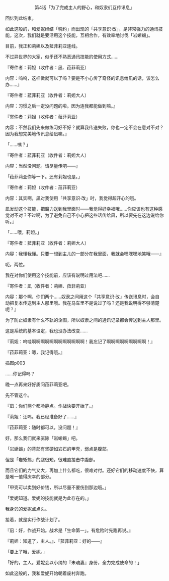 <p align="center">第4话「为了完成主人的野心，和奴隶们互传讯息」</p>

回忆到此结束。

如此这般的，和爱妮缔结「魂约」而出现的「共享意识·改」，是非常强力的通讯技能。这次，我们就是要活用这个技能，互相合作，有效率地讨伐「岩蜥蜴」。

目前，我正和莉妲以及菈菲莉亚连线。

不过异世界的大家，似乎还不熟悉通讯技能的使用方式……

『寄件者：莉妲（收件者：凪、菈菲莉亚）

内容：呜呜，这样做就可以了吗？要是不小心传了奇怪的讯息给凪的话，该怎么办……』

『寄件者：菈菲莉亚（收件者：莉妲大人）

内容：习惯之后一定没问题的啦。因为连我都能做到嘛。』

『寄件者：莉妲（收件者：菈菲莉亚）

内容：不然我们先来做练习好不好？就算我传送失败，你也一定不会在意对不对？因为我想完美地传讯息给凪嘛。』

「……咦？」

『寄件者：菈菲莉亚（收件者：莉妲大人）

内容：当然没问题。请尽量传吧——』

「菈菲莉亚你等一下。还有莉妲也是。」

『寄件者：莉妲（收件者：菈菲莉亚）

内容：其实啊，凪对我使用「共享意识·改」时，我觉得超开心的哦。

凪发动这个技能，把魔力送到我里面时——我觉得好幸福哦……你应该也有这种感觉对不对？不过啊，为了避免自己不小心把这些话传给凪，所以要先在这边说给你听。』

「……喂，莉妲。」

『寄件者：菈菲莉亚（收件者：莉妲大人）

内容：我懂我懂。只要一想到主儿的一部分在我里面，我就会嘿嘿嘿地笑哦——』

呃，两位。

我在对你们使用这个技能前，应该有说明过用法吧……

『寄件者：凪（收件者：莉妲、菈菲莉亚）

内容：那个啊，你们两个……奴隶之间用这个「共享意识·改」传送讯息时，会自动把复本传送到主人那里哦。我在马车里不是说过了吗？还是我说明得不够清楚呢？』

为了防止奴隶有什么不轨的企图，所以奴隶之间的通讯记录都会传送到主人那里。

这是系统的基本设定，我也没办法改变……

『莉妲：呜哇啊啊啊啊啊啊啊啊啊啊啊啊！我忘记了啊啊啊啊啊啊啊啊啊！』

『菈菲莉亚：嗯，我记得哦。』

插图p003

……你记得吗？

晚一点再来好好质问菈菲莉亚吧。

先不管这个。

『凪：你们两个都冷静点。作战快要开始了。』

『莉妲：汪呜。我已经准备好了……』

『菈菲莉亚：随时都可以，没问题！』

好，那么我们就来驱除「岩蜥蜴」吧。

「岩蜥蜴」的背部有坚硬如岩石的甲壳，弱点是腹部。

但是「岩蜥蜴」的腿很短，很难直接击中腹部。

而且它们的力气又大，再加上什么都吃，很难对付。还好它们的移动速度不快，算是唯一值得庆幸的部分。

「甲壳可以卖到好价钱，所以尽量不要伤到那边哦。」

「爱妮知道。爱妮的技能就是为此存在的。」

我身旁的爱妮点点头。

接着，就是实行作战计划了。

『凪：好，作战开始。战术是「生命第一」。有危险时先跑再说。』

『莉妲：知道了，主人。』、『菈菲莉亚：好的——』

「要上了哦，爱妮。」

「好的，主人。爱妮会以小纳的『未魂妻』身份，全力完成使命的！」

如此这般的，我和爱妮开始朝着废村奔跑。

